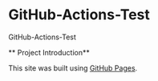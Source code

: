 # GitHub-Actions-Test
GitHub-Actions-Test

** Project Introduction**

This site was built using [GitHub Pages](https://pages.github.com/).
